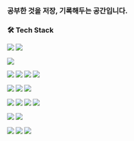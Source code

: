 ### 공부한 것을 저장, 기록해두는 공간입니다.

### 🛠 Tech Stack
<img src="https://img.shields.io/badge/c-A8B9CC?style=for-the-badge&#x26;logo=c&logoColor=white"/></a> 
<img src="https://img.shields.io/badge/C%20Sharp-239120?style=for-the-badge&#x26;logo=C%20Sharp&logoColor=white"/></a>

<img src="https://img.shields.io/badge/python-3776AB?style=for-the-badge&#x26;logo=python&logoColor=white"/></a> 

<img src="https://img.shields.io/badge/html5-E34F26?style=for-the-badge&#x26;logo=html5&logoColor=white"/></a> 
<img src="https://img.shields.io/badge/css3-1572B6?style=for-the-badge&#x26;logo=css3&logoColor=white"/></a> 
<img src="https://img.shields.io/badge/javascript-F7DF1E?style=for-the-badge&#x26;logo=javascript&logoColor=white"/></a> 
<img src="https://img.shields.io/badge/jquery-0769AD?style=for-the-badge&#x26;logo=jquery&logoColor=white"/></a> 

<img src="https://img.shields.io/badge/oracle-F80000?style=for-the-badge&#x26;logo=oracle&logoColor=white"/></a>
<img src="https://img.shields.io/badge/mysql-4479A1?style=for-the-badge&#x26;logo=mysql&logoColor=white"/></a>
<img src="https://img.shields.io/badge/microsoftsqlserver-CC2927?style=for-the-badge&#x26;logo=microsoftsqlserver&logoColor=white"/></a>

<img src="https://img.shields.io/badge/visualstudio-5C2D91?style=for-the-badge&#x26;logo=visualstudio&logoColor=white"/></a>
<img src="https://img.shields.io/badge/visualstudiocode-007ACC?style=for-the-badge&#x26;logo=visualstudiocode&logoColor=white"/></a>
<img src="https://img.shields.io/badge/eclipseide-2C2255?style=for-the-badge&#x26;logo=eclipseide&logoColor=white"/></a>
<img src="https://img.shields.io/badge/intellijidea-000000?style=for-the-badge&#x26;logo=intellijidea&logoColor=white"/></a>

<img src="https://img.shields.io/badge/pycharm-000000?style=for-the-badge&#x26;logo=pycharm&logoColor=white"/></a>
<img src="https://img.shields.io/badge/flask-g000000?style=for-the-badge&#x26;logo=flask&logoColor=white"/></a>

<img src="https://img.shields.io/badge/git-000000?style=for-the-badge&#x26;logo=git&logoColor=white"/></a> 
<img src="https://img.shields.io/badge/bootstrap-7952B3?style=for-the-badge&#x26;logo=bootstrap&logoColor=white"/></a>
<img src="https://img.shields.io/badge/canva-00C4CC?style=for-the-badge&#x26;logo=canva&logoColor=white"/></a>




